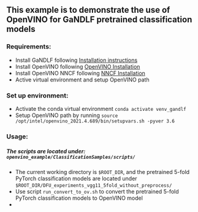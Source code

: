 ## This example is to demonstrate the use of OpenVINO for GaNDLF pretrained classification models

### Requirements:
- Install GaNDLF following [Installation instructions](https://cbica.github.io/GaNDLF/setup)
- Install OpenVINO following [OpenVINO Installation](https://docs.openvino.ai/latest/openvino_docs_install_guides_installing_openvino_linux.html)
- Install OpenVINO NNCF following [NNCF Installation](https://github.com/openvinotoolkit/nncf#installation)
- Active virtual environment and setup OpenVINO path

### Set up environment:
- Activate the conda virtual environment ```conda activate venv_gandlf```
- Setup OpenVINO path by running ```source /opt/intel/openvino_2021.4.689/bin/setupvars.sh -pyver 3.6```

### Usage: 
##### The scripts are located under: ```openvino_example/ClassificationSamples/scripts/```
- The current working directory is ```$ROOT_DIR```, and the pretrained 5-fold PyTorch classification models are located under ```$ROOT_DIR/DFU_experiments_vgg11_5fold_without_preprocess/```
- Use script ```run_convert_to_ov.sh``` to convert the pretrained 5-fold PyTorch classification models to OpenVINO model
- 
